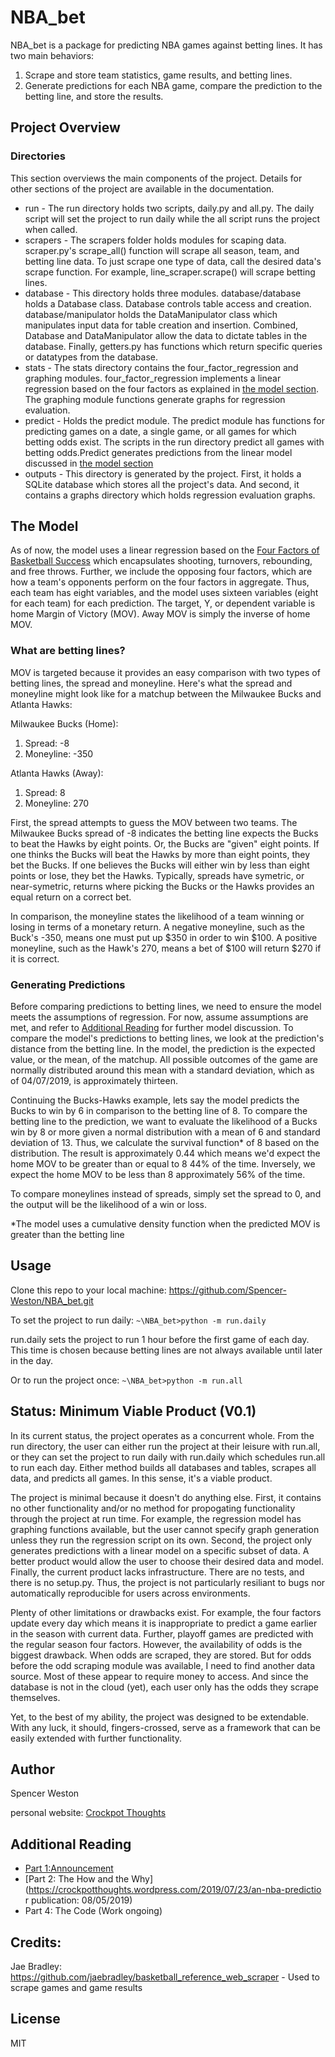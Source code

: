 # NBA_bet

NBA_bet is a package for predicting NBA games against betting lines. It has two main behaviors: 
1. Scrape and store team statistics, game results, and betting lines.
2. Generate predictions for each NBA game, compare the prediction to the betting line, and store the results.

## Project Overview
### Directories
This section overviews the main components of the project. Details for other sections of the project are available in the documentation. 

* run - The run directory holds two scripts, daily.py and all.py. The daily script will set the project to run daily while the all script runs the project when called. 
* scrapers - The scrapers folder holds modules for scaping data. scraper.py's scrape_all() function will scrape all season, team, and betting line data. To just scrape one type of data, call the desired data's scrape function. For example, line_scraper.scrape() will scrape betting lines.
* database - This directory holds three modules. database/database holds a Database class. Database controls table access and creation. database/manipulator holds the DataManipulator class which manipulates input data for table creation and insertion. Combined, Database and DataManipulator allow the data to dictate tables in the database. Finally, getters.py has functions which return specific queries or datatypes from the database. 
* stats - The stats directory contains the four_factor_regression and graphing modules. four_factor_regression implements a linear regression based on the four factors as explained in [the model section](#the-model). The graphing module functions generate graphs for regression evaluation.
* predict - Holds the predict module. The predict module has functions for predicting games on a date, a single game, or all games for which betting odds exist. The scripts in the run directory predict all games with betting odds.Predict generates predictions from the linear model discussed in [the model section](#the-model)
* outputs - This directory is generated by the project. First, it holds a SQLite database which stores all the project's data. And second, it contains a graphs directory which holds regression evaluation graphs. 

## The Model
As of now, the model uses a linear regression based on the [Four Factors of Basketball Success](https://www.basketball-reference.com/about/factors.html) which encapsulates shooting, turnovers, rebounding, and free throws. Further, we include the opposing four factors, which are how a team's opponents perform on the four factors in aggregate. Thus, each team has eight variables, and the model uses sixteen variables (eight for each team) for each prediction. The target, Y, or dependent variable is home Margin of Victory (MOV). Away MOV is simply the inverse of home MOV. 

### What are betting lines? 
MOV is targeted because it provides an easy comparison with two types of betting lines, the spread and moneyline. Here's what the spread and moneyline might look like for a matchup between the Milwaukee Bucks and Atlanta Hawks:

Milwaukee Bucks (Home):
1. Spread: -8
2. Moneyline: -350

Atlanta Hawks (Away):
1. Spread: 8
2. Moneyline: 270

First, the spread attempts to guess the MOV between two teams. The Milwaukee Bucks spread of -8 indicates the betting line expects the Bucks to beat the Hawks by eight points. Or, the Bucks are "given" eight points. If one thinks the Bucks will beat the Hawks by more than eight points, they bet the Bucks. If one believes the Bucks will either win by less than eight points or lose, they bet the Hawks. Typically, spreads have symetric, or near-symetric, returns where picking the Bucks or the Hawks provides an equal return on a correct bet.

In comparison, the moneyline states the likelihood of a team winning or losing in terms of a monetary return. A negative moneyline, such as the Buck's -350, means one must put up $350 in order to win $100. A positive moneyline, such as the Hawk's 270, means a bet of $100 will return $270 if it is correct. 

### Generating Predictions

Before comparing predictions to betting lines, we need to ensure the model meets the assumptions of regression. For now, assume assumptions are met, and refer to [Additional Reading](#additional-reading) for further model discussion. To compare the model's predictions to betting lines, we look at the prediction's distance from the betting line. In the model, the prediction is the expected value, or the mean, of the matchup. All possible outcomes of the game are normally distributed around this mean with a standard deviation, which as of 04/07/2019, is approximately thirteen. 

Continuing the Bucks-Hawks example, lets say the model predicts the Bucks to win by 6 in comparison to the betting line of 8. To compare the betting line to the prediction, we want to evaluate the likelihood of a Bucks win by 8 or more given a normal distribution with a mean of 6 and standard deviation of 13. Thus, we calculate the survival function* of 8 based on the distribution. The result is approximately 0.44 which means we'd expect the home MOV to be greater than or equal to 8 44% of the time. Inversely, we expect the home MOV to be less than 8 approximately 56% of the time. 

To compare moneylines instead of spreads, simply set the spread to 0, and the output will be the likelihood of a win or loss. 
 

*The model uses a cumulative density function when the predicted MOV is greater than the betting line

## Usage
Clone this repo to your local machine: https://github.com/Spencer-Weston/NBA_bet.git

To set the project to run daily:
```~\NBA_bet>python -m run.daily```

run.daily sets the project to run 1 hour before the first game of each day. This time is chosen because betting lines are not always available until later in the day. 

Or to run the project once:
```~\NBA_bet>python -m run.all```


## Status: Minimum Viable Product (V0.1)

In its current status, the project operates as a concurrent whole. From the run directory, the user can either run the project at their leisure with run.all, or they can set the project to run daily with run.daily which schedules run.all to run each day. Either method builds all databases and tables, scrapes all data, and predicts all games. In this sense, it's a viable product.

The project is minimal because it doesn't do anything else. First, it contains no other functionality and/or no method for propogating functionality through the project at run time. For example, the regression model has graphing functions available, but the user cannot specify graph generation unless they run the regression script on its own. Second, the project only generates predictions with a linear model on a specific subset of data. A better product would allow the user to choose their desired data and model. Finally, the current product lacks infrastructure. There are no tests, and there is no setup.py. Thus, the project is not particularly resiliant to bugs nor automatically reproducible for users across environments. 

Plenty of other limitations or drawbacks exist. For example, the four factors update every day which means it is inappropriate to predict a game earlier in the season with current data. Further, playoff games are predicted with the regular season four factors. However, the availability of odds is the biggest drawback. When odds are scraped, they are stored. But for odds before the odd scraping module was available, I need to find another data source. Most of these appear to require money to access. And since the database is not in the cloud (yet), each user only has the odds they scrape themselves. 

Yet, to the best of my ability, the project was designed to be extendable. With any luck, it should, fingers-crossed, serve as a framework that can be easily extended with further functionality. 

## Author
Spencer Weston

personal website: [Crockpot Thoughts](https://crockpotthoughts.wordpress.com/)

## Additional Reading
* [Part 1:Announcement](https://crockpotthoughts.wordpress.com/2019/06/20/an-nba-prediction-model/)
* [Part 2: The How and the Why](https://crockpotthoughts.wordpress.com/2019/07/23/an-nba-predictio r publication: 08/05/2019)
* Part 4: The Code (Work ongoing) 

## Credits:
Jae Bradley: https://github.com/jaebradley/basketball_reference_web_scraper
    - Used to scrape games and game results

## License
MIT

